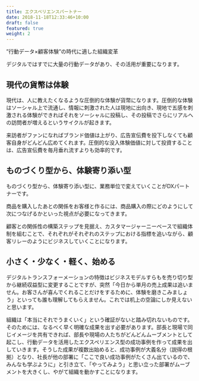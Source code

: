 ```yaml
---
title: エクスペリエンスパートナー
date: 2018-11-18T12:33:46+10:00
draft: false
featured: true
weight: 2
---
```

”行動データ×顧客体験”の時代に適した組織変革

デジタルではすでに大量の行動データがあり、その活用が重要になります。


## 現代の貨幣は体験
現代は、人に教えたくなるような圧倒的な体験が貨幣になります。圧倒的な体験はソーシャル上で流通し、情報に刺激された人は現地に出向き、現地で五感を刺激される体験ができればそれをソーシャルに投稿し、その投稿でさらにリアルへの訪問者が増えるというサイクルが起きます。

来訪者がファンになればブランド価値は上がり、広告宣伝費を投下しなくても顧客自身がどんどん広めてくれます。圧倒的な没入体験価値に対して投資することは、広告宣伝費を毎月垂れ流すよりも効率的です。

## ものづくり型から、体験寄り添い型
ものづくり型から、体験寄り添い型に、業務単位で変えていくことがDXパートナーです。

商品を購入したあとの関係をお客様と作るには、商品購入の際にどのようにして次につなげるかといった視点が必要になってきます。

顧客との関係性の構築ステップを見据え、カスタマージャーニーベースで組織体制を組むことで、それぞれがそれぞれのステップにおける指標を追いながら、顧客リレーのようにビジネスしていくことになります。


##  小さく・少なく・軽く、始める
デジタルトランスフォーメーションの特徴はビジネスモデルすらもを売り切り型から継続収益型に変更することですが、突然「今日から単月の売上成果は追いません。お客さんが喜んでくれることだけをするために、体験を磨きこみましょう」といっても誰も理解してもらえません。これでは机上の空論にしか見えないと思います。

組織は「本当にそれでうまくいく」という確証がないと踏み切れないものです。 そのためには、なるべく早く明確な成果を出す必要があります。部長と現場で同じイメージを共有できれば、部長や現場の人たちがどんどんムーブメントとして起こし、行動データを活用したエクスペリエンス型の成功事例を作って成果を出していきます。そうした成果が複数出始めると、成功事例が大義名分（説得の根拠）となり、社長が他の部署に「ここで良い成功事例がたくさん出ているので、みんなも学ぶように」と引き立て、「やってみよう」と思い立った部署がムーブメントを大きくし、やがて組織を動かすことになります。
